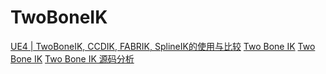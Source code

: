# TwoBoneIK



[UE4 | TwoBoneIK, CCDIK, FABRIK, SplineIK的使用与比较](https://blog.csdn.net/weixin_40821143/article/details/116145345)
[Two Bone IK](https://www.wenjiangs.com/doc/6mnjclns)
[Two Bone IK](https://zhuanlan.zhihu.com/p/447895503)
[Two Bone IK 源码分析](https://zhuanlan.zhihu.com/p/557886369)